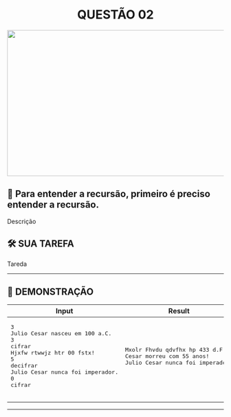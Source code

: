 <div align="center">
  <h1>QUESTÃO 02</h1>
    <img src="" align="center" style="width: 600px; height: 340px;" />
  </p>
</div>

## 📝 Para entender a recursão, primeiro é preciso entender a recursão.

Descrição

## 🛠️ SUA TAREFA

Tareda

---

## 👀 DEMONSTRAÇÃO

<table>

<thead>
    <tr>
        <th>Input</th>
        <th>Result</th>
    </tr>
</thead>

<tbody>
    <!-- Primeiro Teste -->
    <tr>
        <!-- Inputs -->
        <td><pre>3
Julio Cesar nasceu em 100 a.C.
3
cifrar
Hjxfw rtwwjz htr 00 fstx!
5
decifrar
Julio Cesar nunca foi imperador.
0
cifrar
        </pre></td>
        <!-- Outputs -->
        <td><pre>Mxolr Fhvdu qdvfhx hp 433 d.F.
Cesar morreu com 55 anos!
Julio Cesar nunca foi imperador.
        </pre></td>
    </tr>
</tbody>

</table>

---
